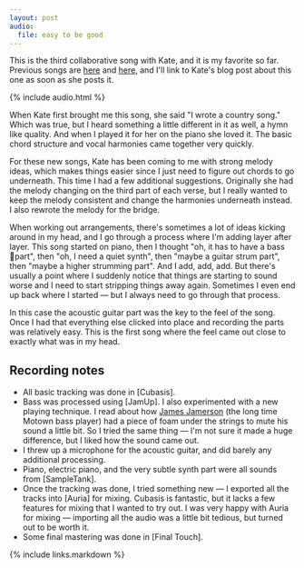 ```yaml
---
layout: post
audio:
  file: easy to be good
---
```

This is the third collaborative song with Kate, and it is my favorite so far. Previous songs are [here][song1] and [here][song2], and I'll link to Kate's blog post about this one as soon as she posts it.

{% include audio.html %}

When Kate first brought me this song, she said "I wrote a country song." Which was true, but I heard something a little different in it as well, a hymn like quality. And when I played it for her on the piano she loved it. The basic chord structure and vocal harmonies came together very quickly.

For these new songs, Kate has been coming to me with strong melody ideas, which makes things easier since I just need to figure out chords to go underneath. This time I had a few additional suggestions. Originally she had the melody changing on the third part of each verse, but I really wanted to keep the melody consistent and change the harmonies underneath instead. I also rewrote the melody for the bridge.

When working out arrangements, there's sometimes a lot of ideas kicking around in my head, and I go through a process where I'm adding layer after layer. This song started on piano, then I thought "oh, it has to have a bass part", then "oh, I need a quiet synth", then "maybe a guitar strum part", then "maybe a higher strumming part". And I add, add, add. But there's usually a point where I suddenly notice that things are starting to sound worse and I need to start stripping things away again. Sometimes I even end up back where I started — but I always need to go through that process.

In this case the acoustic guitar part was the key to the feel of the song. Once I had that everything else clicked into place and recording the parts was relatively easy. This is the first song where the feel came out close to exactly what was in my head.

## Recording notes

* All basic tracking was done in [Cubasis].
* Bass was processed using [JamUp]. I also experimented with a new playing technique. I read about how [James Jamerson][wikipedia] (the long time Motown bass player) had a piece of foam under the strings to mute his sound a little bit. So I tried the same thing — I'm not sure it made a huge difference, but I liked how the sound came out.
* I threw up a microphone for the acoustic guitar, and did barely any additional processing.
* Piano, electric piano, and the very subtle synth part were all sounds from [SampleTank].
* Once the tracking was done, I tried something new — I exported all the tracks into [Auria] for mixing. Cubasis is fantastic, but it lacks a few features for mixing that I wanted to try out. I was very happy with Auria for mixing — importing all the audio was a little bit tedious, but turned out to be worth it.
* Some final mastering was done in [Final Touch].

[wikipedia]: http://en.wikipedia.org/wiki/James_Jamerson
[song1]: /2014/10/03/fall-from-grace/
[song2]: /2014/11/10/new-girl/
{% include links.markdown %}